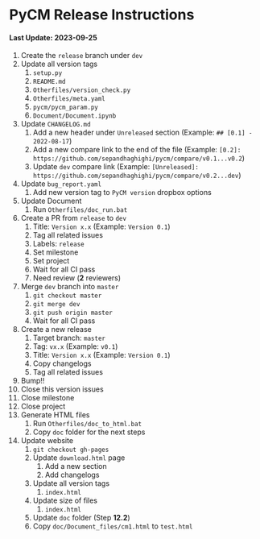 
# PyCM Release Instructions

#### Last Update: 2023-09-25

1. Create the `release` branch under `dev`
2. Update all version tags
	1. `setup.py`
	2. `README.md`
	3. `Otherfiles/version_check.py`
	4. `Otherfiles/meta.yaml`
	5. `pycm/pycm_param.py`
	6. `Document/Document.ipynb`
3. Update `CHANGELOG.md`
	1. Add a new header under `Unreleased` section (Example: `## [0.1] - 2022-08-17`)
	2. Add a new compare link to the end of the file (Example: `[0.2]: https://github.com/sepandhaghighi/pycm/compare/v0.1...v0.2`)
	3. Update `dev` compare link (Example: `[Unreleased]: https://github.com/sepandhaghighi/pycm/compare/v0.2...dev`)
4. Update `bug_report.yaml`
   1. Add new version tag to `PyCM version` dropbox options
5. Update Document
	1. Run `Otherfiles/doc_run.bat`
6. Create a PR from `release` to `dev`
	1. Title: `Version x.x` (Example: `Version 0.1`)
	2. Tag all related issues
	3. Labels: `release`
	4. Set milestone
	5. Set project
	6. Wait for all CI pass
	7. Need review (**2** reviewers)
7. Merge `dev` branch into `master`
	1. `git checkout master`
	2. `git merge dev`
	3. `git push origin master`
	4. Wait for all CI pass
8. Create a new release
	1. Target branch: `master`
	2. Tag: `vx.x` (Example: `v0.1`)
	3. Title: `Version x.x` (Example: `Version 0.1`)
	4. Copy changelogs
	5. Tag all related issues
9.  Bump!!
10. Close this version issues
11. Close milestone
12. Close project
13. Generate HTML files
	1. Run `Otherfiles/doc_to_html.bat`
	2. Copy `doc` folder for the next steps
14. Update website
	1. `git checkout gh-pages`
	2. Update `download.html` page
		1. Add a new section
		2. Add changelogs
	3. Update all version tags
		1. `index.html`
	4. Update size of files
		1. `index.html`
	5. Update `doc` folder (Step **12.2**)
	6. Copy `doc/Document_files/cm1.html` to `test.html`